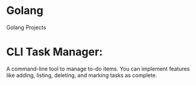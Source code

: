 # Golang
Golang Projects

#  CLI Task Manager:
A command-line tool to manage to-do items. 
You can implement features like adding, listing, deleting, and marking tasks as complete. 
